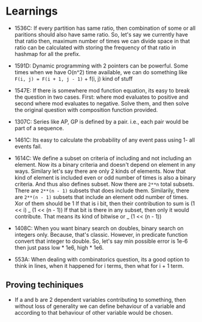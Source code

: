 # Learnings

- 1536C: If every partition has same ratio, then combination of some or all
  paritions should also have same ratio. So, let's say we currently have that
  ratio then, maximum number of times we can divide space in that ratio can be
  calculated with storing the frequency of that ratio in hashmap for all the
  prefix.

- 1591D: Dynamic programming with 2 pointers can be powerful. Some times when
  we have O(n^2) time available, we can do something like `F(i, j) = F(i + 1, j - 1)` + f(i, j) kind of stuff

- 1547E: If there is somewhere mod function equation, its easy to break the
  question in two cases. First: where mod evaluates to positive and second where
  mod evaluates to negative. Solve them, and then solve the original question
  with composition function provided.

- 1307C: Series like AP, GP is defined by a pair. i.e., each pair would be part
  of a sequence.

- 1461C: Its easy to calculate the probability of any event pass using 1- all
  events fail.

- 1614C: We define a subset on criteria of including and not including an
  element. Now its a binary criteria and doesn't depend on element in any ways.
  Similary let's say there are only 2 kinds of elements. Now that kind of
  element is included even or odd number of times is also a binary criteria.
  And thus also defines subset. Now there are `2**n` total subsets. There are
  `2**(n - 1)` subsets that does include them. Similarily, there are `2**(n -
1)` subsets that include an element odd number of times. Xor of them should be
  1 If that is i bit, then their contribution to sum is (1 << i) _ (1 << (n - 1))
  If that bit is there in any subset, then only it would contribute. That means
  its kind of bitwise or _ (1 << (n - 1))

- 1408C: When you want binary search on doubles, binary search on integers only.
  Because, that's classic. However, in predicate function convert that integer to
  double. So, let's say min possible error is 1e-6 then just pass low \* 1e6, high \* 1e6.

- 553A: When dealing with combinatorics question, its a good option
  to think in lines, when it happened for i terms, then what for i + 1 term.

## Proving techiniques

- If a and b are 2 dependent variables contributing to something, then without
  loss of generality we can define behaviour of a variable and according to
  that behaviour of other variable would be chosen.
